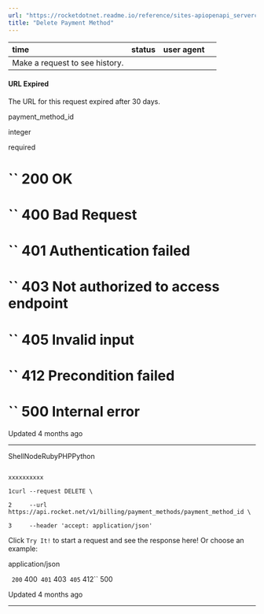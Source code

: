 ```yaml
---
url: "https://rocketdotnet.readme.io/reference/sites-apiopenapi_servercontrollersbilling_controllerdelete_billing_payment_methods_method_id"
title: "Delete Payment Method"
---
```


| time | status | user agent |  |
| :-- | :-- | :-- | :-- |
| Make a request to see history. |

#### URL Expired

The URL for this request expired after 30 days.

payment\_method\_id

integer

required

# `` 200      OK

# `` 400      Bad Request

# `` 401      Authentication failed

# `` 403      Not authorized to access endpoint

# `` 405      Invalid input

# `` 412      Precondition failed

# `` 500      Internal error

Updated 4 months ago

* * *

ShellNodeRubyPHPPython

```

xxxxxxxxxx

1curl --request DELETE \

2     --url https://api.rocket.net/v1/billing/payment_methods/payment_method_id \

3     --header 'accept: application/json'

```

Click `Try It!` to start a request and see the response here! Or choose an example:

application/json

`` 200`` 400`` 401`` 403`` 405`` 412`` 500

Updated 4 months ago

* * *